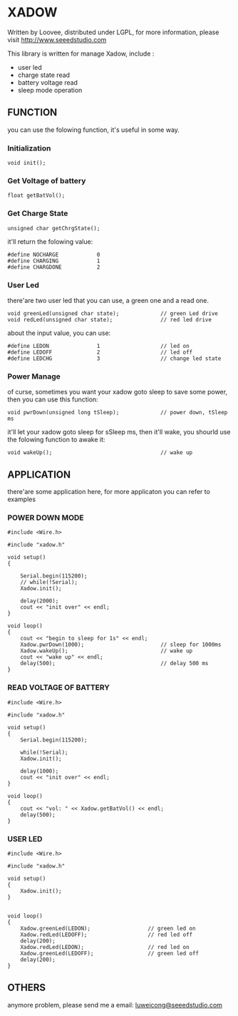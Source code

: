 XADOW
========================================================================================================

Written by Loovee, distributed under LGPL, for more information, please visit http://www.seeedstudio.com

This library is written for manage Xadow, include :

* user led
* charge state read
* battery voltage read
* sleep mode operation

FUNCTION
-------------------------------------------------------------------------------------------------------------------
you can use the folowing function, it's useful in some way.

### Initialization
	void init();

### Get Voltage of battery
	float getBatVol();

### Get Charge State
	unsigned char getChrgState(); 

it'll return the folowing value:

	#define NOCHARGE            0
	#define CHARGING            1
	#define CHARGDONE           2
		
### User Led
there'are two user led that you can use, a green one and a read one.

	void greenLed(unsigned char state);             // green Led drive
	void redLed(unsigned char state);               // red led drive
		
about the input value, you can use:

	#define LEDON               1               	// led on
	#define LEDOFF              2               	// led off
	#define LEDCHG              3               	// change led state		

### Power Manage
of curse, sometimes you want your xadow goto sleep to save some power, then you can use this function:

	void pwrDown(unsigned long tSleep);             // power down, tSleep ms

it'll let your xadow goto sleep for sSleep ms, then it'll wake, you shourld use the folowing function to awake it:

	void wakeUp();                                  // wake up


APPLICATION
-------------------------------------------------------------------------------------------------------------------
there'are some application here, for more applicaton you can refer to examples

### POWER DOWN MODE

	#include <Wire.h>

	#include "xadow.h"

	void setup()
	{

		Serial.begin(115200);
		// while(!Serial);
		Xadow.init();
			
		delay(2000);
		cout << "init over" << endl;
	}

	void loop()
	{
		cout << "begin to sleep for 1s" << endl;
		Xadow.pwrDown(1000);                        // sleep for 1000ms
		Xadow.wakeUp();                             // wake up
		cout << "wake up" << endl;
		delay(500);                                 // delay 500 ms
	}


### READ VOLTAGE OF BATTERY

	#include <Wire.h>

	#include "xadow.h"

	void setup()
	{
		Serial.begin(115200);
			
		while(!Serial);
		Xadow.init();
			
		delay(1000);
		cout << "init over" << endl;
	}

	void loop()
	{
		cout << "vol: " << Xadow.getBatVol() << endl;
		delay(500);
	}

### USER LED

	#include <Wire.h>

	#include "xadow.h"

	void setup()
	{
		Xadow.init();
	}


	void loop()
	{
		Xadow.greenLed(LEDON);					// green led on
		Xadow.redLed(LEDOFF);                   // red led off
		delay(200);
		Xadow.redLed(LEDON);                	// red led on
		Xadow.greenLed(LEDOFF);              	// green led off
		delay(200);
	}
		

OTHERS
--------------------------------------------------------------------

anymore problem, please send me a email: luweicong@seeedstudio.com
